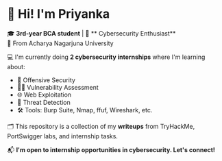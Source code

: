 # 👋 Hi! I'm Priyanka

🎓 **3rd-year BCA student** | 🧠 ** Cybersecurity Enthusiast**  
📍 From Acharya Nagarjuna University  

💻 I'm currently doing **2 cybersecurity internships** where I'm learning about:
- 🔐 Offensive Security
- 🕵️‍♀️ Vulnerability Assessment
- 🌐 Web Exploitation
- 🚨 Threat Detection  
- 🛠️ Tools: Burp Suite, Nmap, ffuf, Wireshark, etc.

🗂️ This repository is a collection of my **writeups** from TryHackMe, PortSwigger labs, and internship tasks.

📬 **I'm open to internship opportunities in cybersecurity. Let's connect!**
